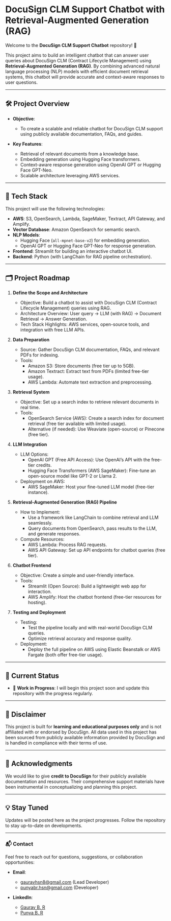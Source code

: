 # DocuSign CLM Support Chatbot with Retrieval-Augmented Generation (RAG)

Welcome to the **DocuSign CLM Support Chatbot** repository! 🚀

This project aims to build an intelligent chatbot that can answer user queries about DocuSign CLM (Contract Lifecycle Management) using **Retrieval-Augmented Generation (RAG)**. By combining advanced natural language processing (NLP) models with efficient document retrieval systems, this chatbot will provide accurate and context-aware responses to user questions.

---

## 🛠️ **Project Overview**
- **Objective**: 
  - To create a scalable and reliable chatbot for DocuSign CLM support using publicly available documentation, FAQs, and guides.
  
- **Key Features**:
  - Retrieval of relevant documents from a knowledge base.
  - Embedding generation using Hugging Face transformers.
  - Context-aware response generation using OpenAI GPT or Hugging Face GPT-Neo.
  - Scalable architecture leveraging AWS services.

---

## 🔧 **Tech Stack**
This project will use the following technologies:
- **AWS**: S3, OpenSearch, Lambda, SageMaker, Textract, API Gateway, and Amplify.
- **Vector Database**: Amazon OpenSearch for semantic search.
- **NLP Models**:
  - Hugging Face (`all-mpnet-base-v2`) for embedding generation.
  - OpenAI GPT or Hugging Face GPT-Neo for response generation.
- **Frontend**: Streamlit for building an interactive chatbot UI.
- **Backend**: Python (with LangChain for RAG pipeline orchestration).

---

## 🗂️ **Project Roadmap**
1. **Define the Scope and Architecture**
   - Objective: Build a chatbot to assist with DocuSign CLM (Contract Lifecycle Management) queries using RAG.
   - Architecture Overview: User query → LLM (with RAG) → Document Retrieval → Answer Generation.
   - Tech Stack Highlights: AWS services, open-source tools, and integration with free LLM APIs.

2. **Data Preparation**
   - Source: Gather DocuSign CLM documentation, FAQs, and relevant PDFs for indexing.
   - Tools:
     - Amazon S3: Store documents (free tier up to 5GB).
     - Amazon Textract: Extract text from PDFs (limited free-tier usage).
     - AWS Lambda: Automate text extraction and preprocessing.

3. **Retrieval System**
   - Objective: Set up a search index to retrieve relevant documents in real time.
   - Tools:
     - OpenSearch Service (AWS): Create a search index for document retrieval (free tier available with limited usage).
     - Alternative (if needed): Use Weaviate (open-source) or Pinecone (free tier).

4. **LLM Integration**
   - LLM Options:
     - OpenAI GPT (Free API Access): Use OpenAI’s API with the free-tier credits.
     - Hugging Face Transformers (AWS SageMaker): Fine-tune an open-source model like GPT-2 or Llama 2.
   - Deployment on AWS:
     - AWS SageMaker: Host your fine-tuned LLM model (free-tier instance).

5. **Retrieval-Augmented Generation (RAG) Pipeline**
   - How to Implement:
     - Use a framework like LangChain to combine retrieval and LLM seamlessly.
     - Query documents from OpenSearch, pass results to the LLM, and generate responses.
   - Compute Resources:
     - AWS Lambda: Process RAG requests.
     - AWS API Gateway: Set up API endpoints for chatbot queries (free tier).

6. **Chatbot Frontend**
   - Objective: Create a simple and user-friendly interface.
   - Tools:
     - Streamlit (Open Source): Build a lightweight web app for interaction.
     - AWS Amplify: Host the chatbot frontend (free-tier resources for hosting).

7. **Testing and Deployment**
   - Testing:
     - Test the pipeline locally and with real-world DocuSign CLM queries.
     - Optimize retrieval accuracy and response quality.
   - Deployment:
     - Deploy the full pipeline on AWS using Elastic Beanstalk or AWS Fargate (both offer free-tier usage).

---

## 📅 **Current Status**
- 🚧 **Work in Progress**: I will begin this project soon and update this repository with the progress regularly.

---

## 📜 **Disclaimer**
This project is built for **learning and educational purposes only** and is not affiliated with or endorsed by DocuSign. All data used in this project has been sourced from publicly available information provided by DocuSign and is handled in compliance with their terms of use.

---

## 🙌 **Acknowledgments**
We would like to give **credit to DocuSign** for their publicly available documentation and resources. Their comprehensive support materials have been instrumental in conceptualizing and planning this project.

---

## 💡 **Stay Tuned**
Updates will be posted here as the project progresses. Follow the repository to stay up-to-date on developments.

---

### 📬 Contact

Feel free to reach out for questions, suggestions, or collaboration opportunities:

- **Email**:  
  - gauravhsn8@gmail.com  (Lead Developer)
  - punyabr.hsn@gmail.com  (Developer)

- **LinkedIn**:  
  - [Gaurav B. R](https://www.linkedin.com/in/gaurav-b-r/)  
  - [Punya B. R](https://www.linkedin.com/in/punya-b-r-30a31b2a5/)
